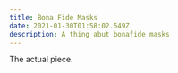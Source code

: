 ```yaml
---
title: Bona Fide Masks
date: 2021-01-30T01:58:02.549Z
description: A thing abut bonafide masks
---
```

The actual piece.